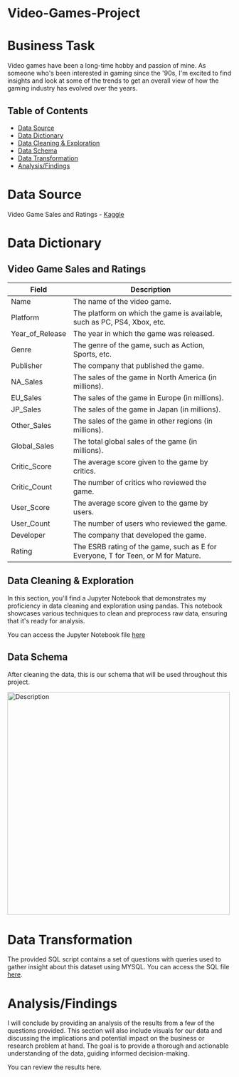 # Video-Games-Project

# Business Task
Video games have been a long-time hobby and passion of mine. As someone who's been interested in gaming since the '90s, I'm excited to find insights and look at some of the trends to get an overall view of how the gaming industry has evolved over the years.

## Table of Contents
- [Data Source](#data-source)
- [Data Dictionary](#data-dictionary)
- [Data Cleaning & Exploration](#data-cleaning--exploration)
- [Data Schema](#data-schema)
- [Data Transformation](#data-transformation)
- [Analysis/Findings](#analysisfindings)

# Data Source
Video Game Sales and Ratings - [Kaggle](https://www.kaggle.com/datasets/thedevastator/video-game-sales-and-ratings)


# Data Dictionary

## Video Game Sales and Ratings

| Field      | Description                                                                |
|-------------------|-----------------------------------------------------------------------------|
| Name              | The name of the video game.                                         |
| Platform          | The platform on which the game is available, such as PC, PS4, Xbox, etc. |
| Year_of_Release   | The year in which the game was released.                            |
| Genre             | The genre of the game, such as Action, Sports, etc.                 |
| Publisher         | The company that published the game.                                |
| NA_Sales          | The sales of the game in North America (in millions).                |
| EU_Sales          | The sales of the game in Europe (in millions).                       |
| JP_Sales          | The sales of the game in Japan (in millions).                        |
| Other_Sales       | The sales of the game in other regions (in millions).                |
| Global_Sales      | The total global sales of the game (in millions).                    |
| Critic_Score      | The average score given to the game by critics.                     |
| Critic_Count      | The number of critics who reviewed the game.                        |
| User_Score        | The average score given to the game by users.                       |
| User_Count        | The number of users who reviewed the game.                          |
| Developer         | The company that developed the game.                                |
| Rating            | The ESRB rating of the game, such as E for Everyone, T for Teen, or M for Mature. |

## Data Cleaning & Exploration
In this section, you'll find a Jupyter Notebook that demonstrates my proficiency in data cleaning and exploration using pandas. This notebook showcases various techniques to clean and preprocess raw data, ensuring that it's ready for analysis.

You can access the Jupyter Notebook file [here](https://github.com/rml-lee/MYSQL-Tableau-Video-Games-Project/blob/main/Data%20Cleaning%20%26%20Exploration%20-%20Video%20Games%20Data.ipynb)

## Data Schema
After cleaning the data, this is our schema that will be used throughout this project.

<img src="https://github.com/rml-lee/MYSQL-Tableau-Video-Games-Project/blob/main/video_games%20schema.png" alt="Description" width="500"/>

# Data Transformation
The provided SQL script contains a set of questions with queries used to gather insight about this dataset using MYSQL. You can access the SQL file [here](https://github.com/rml-lee/MYSQL-Tableau-Video-Games-Project/blob/main/Video%20Games%20Project.sql).

# Analysis/Findings
I will conclude by providing an analysis of the results from a few of the questions provided. This section will also include visuals for our data and discussing the implications and potential impact on the business or research problem at hand. The goal is to provide a thorough and actionable understanding of the data, guiding informed decision-making.

You can review the results here.